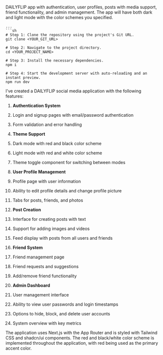 DAILYFLIP app with authentication, user profiles, posts with media support, friend functionality, and admin management. The app will have both dark and light mode with the color schemes you specified.

```typescriptreact project="dailyflip"
...
```sh
# Step 1: Clone the repository using the project's Git URL.
git clone <YOUR_GIT_URL>

# Step 2: Navigate to the project directory.
cd <YOUR_PROJECT_NAME>

# Step 3: Install the necessary dependencies.
npm i

# Step 4: Start the development server with auto-reloading and an instant preview.
npm run dev
```

I've created a DAILYFLIP social media application with the following features:

1. **Authentication System**

1. Login and signup pages with email/password authentication
2. Form validation and error handling



2. **Theme Support**

1. Dark mode with red and black color scheme
2. Light mode with red and white color scheme
3. Theme toggle component for switching between modes



3. **User Profile Management**

1. Profile page with user information
2. Ability to edit profile details and change profile picture
3. Tabs for posts, friends, and photos



4. **Post Creation**

1. Interface for creating posts with text
2. Support for adding images and videos
3. Feed display with posts from all users and friends



5. **Friend System**

1. Friend management page
2. Friend requests and suggestions
3. Add/remove friend functionality



6. **Admin Dashboard**

1. User management interface
2. Ability to view user passwords and login timestamps
3. Options to hide, block, and delete user accounts
4. System overview with key metrics





The application uses Next.js with the App Router and is styled with Tailwind CSS and shadcn/ui components. The red and black/white color scheme is implemented throughout the application, with red being used as the primary accent color.
